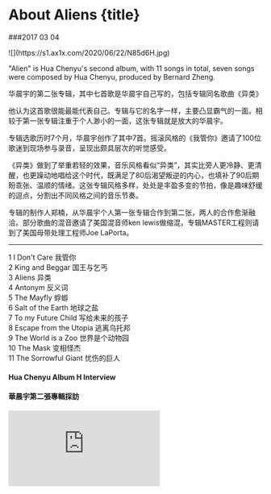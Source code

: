 # About Aliens {title}
###2017 03 04
<div class="background" markdown="1">
![](https://s1.ax1x.com/2020/06/22/N85d6H.jpg)
</div>

"Alien" is Hua Chenyu's second album, with 11 songs in total, seven songs were composed by Hua Chenyu, produced by Bernard Zheng.

华晨宇的第二张专辑，其中七首歌是华晨宇自己写的，包括专辑同名歌曲《异类》

他认为这首歌很能最能代表自己。专辑与它的名字一样，主要凸显霸气的一面。相较于第一张专辑注重于个人渺小的一面，这张专辑就是放大的华晨宇。

专辑选歌历时7个月，华晨宇创作了其中7首。摇滚风格的《我管你》邀请了100位歌迷到现场参与录音，呈现出颇具层次的听觉感受。

《异类》做到了举重若轻的效果，音乐风格看似“异类”，其实比旁人更冷静、更清醒，也更躁动地唱给这个时代，既满足了80后渴望叛逆的内心，也填补了90后期盼乖张、温顺的情绪。这张专辑风格多样，处处是丰盈多变的节拍，像是趣味舒缓的逗点，分割出不同风格之间的音乐节奏。

专辑的制作人郑楠，从华晨宇个人第一张专辑合作到第二张，两人的合作愈渐融洽。部分歌曲的混音邀请了美国混音师ken lewis做缩混，专辑MASTER工程则请到了美国母带处理工程师Joe LaPorta。

---------------------------------

1 I Don't Care 我管你  
2 King and Beggar 国王与乞丐  
3 Aliens 异类  
4 Antonym 反义词  
5 The Mayfly 蜉蝣  
6 Salt of the Earth 地球之盐  
7 To my Future Child 写给未来的孩子  
8 Escape from the Utopia 逃离乌托邦  
9 The World is a Zoo 世界是个动物园  
10 The Mask 变相怪杰  
11 The Sorrowful Giant 忧伤的巨人  


#### Hua Chenyu Album H Interview 
#### 華晨宇第二張專輯採訪

<iframe src="https://player.bilibili.com/player.html?aid=200710830&bvid=BV1oz411q7Zu&cid=192298923&page=1" scrolling="no" border="0" frameborder="no" framespacing="0" allowfullscreen="true"> </iframe>


